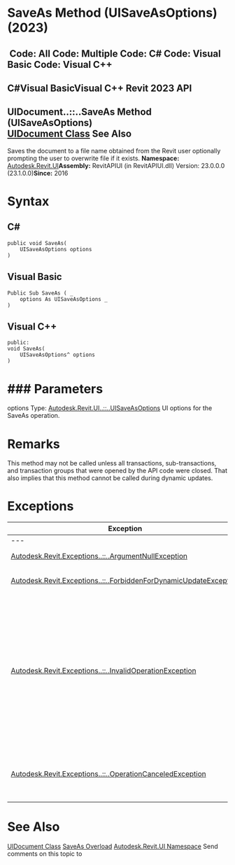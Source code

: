 # SaveAs Method (UISaveAsOptions) (2023)

﻿
 Code: All Code: Multiple Code: C# Code: Visual Basic Code: Visual C++   
---  
C#Visual BasicVisual C++
Revit 2023 API  
---  
UIDocument..::..SaveAs Method (UISaveAsOptions)  
[UIDocument Class](295b48c8-0571-ad5c-eead-baea84a6787c.md "UIDocument Class") See Also  
---  
Saves the document to a file name obtained from the Revit user optionally prompting the user to overwrite file if it exists. 
**Namespace:** [Autodesk.Revit.UI](e86fd90a-8957-02a6-da7f-ced248966e3e.md "Autodesk.Revit.UI Namespace")**Assembly:** RevitAPIUI (in RevitAPIUI.dll) Version: 23.0.0.0 (23.1.0.0)**Since:** 2016 
# Syntax
C#  
---  
```text
public void SaveAs(
	UISaveAsOptions options
)
```
  
Visual Basic  
---  
```text
Public Sub SaveAs ( _
	options As UISaveAsOptions _
)
```
  
Visual C++  
---  
```text
public:
void SaveAs(
	UISaveAsOptions^ options
)
```
  
# ### Parameters
options
    Type: [Autodesk.Revit.UI..::..UISaveAsOptions](3aed4f35-aeda-a06f-2b6e-d7c40e93d529.md "UISaveAsOptions Class") UI options for the SaveAs operation. 
# Remarks
This method may not be called unless all transactions, sub-transactions, and transaction groups that were opened by the API code were closed. 
That also implies that this method cannot be called during dynamic updates. 
# Exceptions
| Exception | Condition |
| --- | --- |
| --- | --- |
| [Autodesk.Revit.Exceptions..::..ArgumentNullException](631e1424-60f4-929b-4e52-dda9dcd26316.md "ArgumentNullException Class") | A non-optional argument was null |
| [Autodesk.Revit.Exceptions..::..ForbiddenForDynamicUpdateException](c5b911f6-1e8f-2cd4-6965-286f41221fe0.md "ForbiddenForDynamicUpdateException Class") | SaveAs may not be called during dynamic update. |
| [Autodesk.Revit.Exceptions..::..InvalidOperationException](9e715f03-3884-e539-4dd6-8d7545733adc.md "InvalidOperationException Class") | Is not a primary document, it is a linked document. -or- SaveAs is temporarily disabled. -or- Thrown if there are any transactions, sub-transactions or transaction groups which were opened by the API code, and not closed. All of these items must be handled before attempting to save the document. |
| [Autodesk.Revit.Exceptions..::..OperationCanceledException](aea34480-ceb5-b49f-129d-0799e7bb1c21.md "OperationCanceledException Class") | Thrown if saving is cancelled by an external application during 'DocumentSavingAs' event. |

# See Also
[UIDocument Class](295b48c8-0571-ad5c-eead-baea84a6787c.md "UIDocument Class")
[SaveAs Overload](41ba07ee-10d0-85ed-e24e-69e707a3fbf4.md "SaveAs Method")
[Autodesk.Revit.UI Namespace](e86fd90a-8957-02a6-da7f-ced248966e3e.md "Autodesk.Revit.UI Namespace")
Send comments on this topic to 